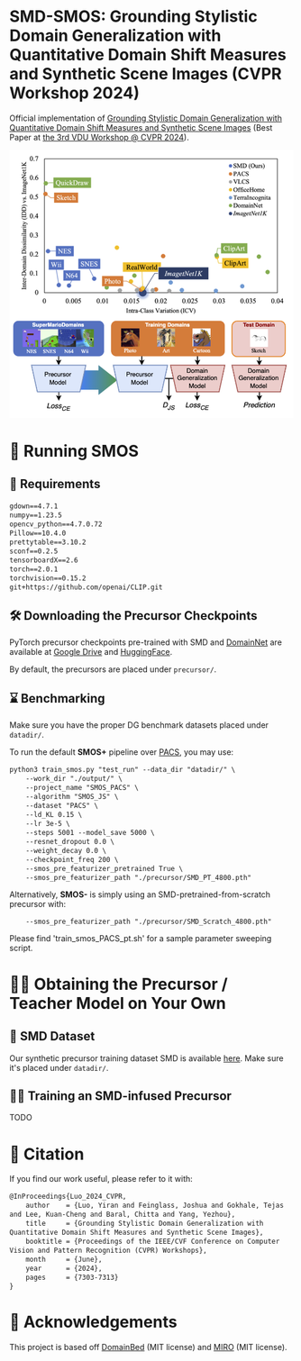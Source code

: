 # SMD-SMOS: Grounding Stylistic Domain Generalization with Quantitative Domain Shift Measures and Synthetic Scene Images (CVPR Workshop 2024)

Official implementation of [Grounding Stylistic Domain Generalization with Quantitative Domain Shift Measures and Synthetic Scene Images](https://arxiv.org/abs/2405.15961) (Best Paper at [the 3rd VDU Workshop @ CVPR 2024](https://sites.google.com/view/vdu-cvpr24/)). 

![figure1](homepage/static/images/figure1.png)

# 🏃 Running SMOS

## 🧱 Requirements
```
gdown==4.7.1
numpy==1.23.5
opencv_python==4.7.0.72
Pillow==10.4.0
prettytable==3.10.2
sconf==0.2.5
tensorboardX==2.6
torch==2.0.1
torchvision==0.15.2
git+https://github.com/openai/CLIP.git
```

## 🛠️ Downloading the Precursor Checkpoints

PyTorch precursor checkpoints pre-trained with SMD and [DomainNet](https://ai.bu.edu/M3SDA/#dataset) are available at [Google Drive](https://drive.google.com/drive/folders/1NEaivgm9MZA9O9jTQXecrlKdUny4UzVd?usp=sharing) and [HuggingFace](https://huggingface.co/datasets/fpsluozi/SuperMarioDomains/tree/main/precursor). 

By default, the precursors are placed under `precursor/`.

## ⌛ Benchmarking

Make sure you have the proper DG benchmark datasets placed under `datadir/`. 

To run the default **SMOS+** pipeline over [PACS](https://www.v7labs.com/open-datasets/pacs), you may use:

```
python3 train_smos.py "test_run" --data_dir "datadir/" \
    --work_dir "./output/" \
    --project_name "SMOS_PACS" \
    --algorithm "SMOS_JS" \
    --dataset "PACS" \
    --ld_KL 0.15 \
    --lr 3e-5 \
    --steps 5001 --model_save 5000 \
    --resnet_dropout 0.0 \
    --weight_decay 0.0 \
    --checkpoint_freq 200 \
    --smos_pre_featurizer_pretrained True \ 
    --smos_pre_featurizer_path "./precursor/SMD_PT_4800.pth"

```

Alternatively, **SMOS-** is simply using an SMD-pretrained-from-scratch precursor with:

```
    --smos_pre_featurizer_path "./precursor/SMD_Scratch_4800.pth"
```

Please find 'train_smos_PACS_pt.sh' for a sample parameter sweeping script.

# 🧑‍🏫 Obtaining the Precursor / Teacher Model on Your Own

## 🍄 SMD Dataset 

Our synthetic precursor training dataset SMD is available [here](https://huggingface.co/datasets/fpsluozi/SuperMarioDomains). Make sure it's placed under `datadir/`.

## 🧑‍🎓 Training an SMD-infused Precursor

TODO


# 🙏 Citation

If you find our work useful, please refer to it with:
```
@InProceedings{Luo_2024_CVPR,
    author    = {Luo, Yiran and Feinglass, Joshua and Gokhale, Tejas and Lee, Kuan-Cheng and Baral, Chitta and Yang, Yezhou},
    title     = {Grounding Stylistic Domain Generalization with Quantitative Domain Shift Measures and Synthetic Scene Images},
    booktitle = {Proceedings of the IEEE/CVF Conference on Computer Vision and Pattern Recognition (CVPR) Workshops},
    month     = {June},
    year      = {2024},
    pages     = {7303-7313}
}
```


# 📒 Acknowledgements

This project is based off [DomainBed](https://github.com/facebookresearch/DomainBed) (MIT license) and
[MIRO](https://github.com/khanrc/swad) (MIT license).
